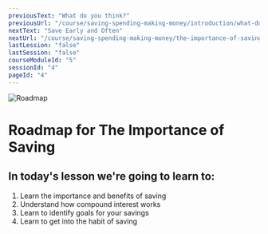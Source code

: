 ```yaml
---
previousText: "What do you think?"
previousUrl: "/course/saving-spending-making-money/introduction/what-do-you-think"
nextText: "Save Early and Often"
nextUrl: "/course/saving-spending-making-money/the-importance-of-saving/save-early-and-often"
lastLession: "false"
lastSession: "false"
courseModuleId: "5"
sessionId: "4"
pageId: "4"
---
```



![Roadmap](/assets/img/roadmap.png)
# Roadmap for The Importance of Saving
## In today's lesson we're going to learn to:
1. Learn the importance and benefits of saving
2. Understand how compound interest works
3. Learn to identify goals for your savings
4. Learn to get into the habit of saving


